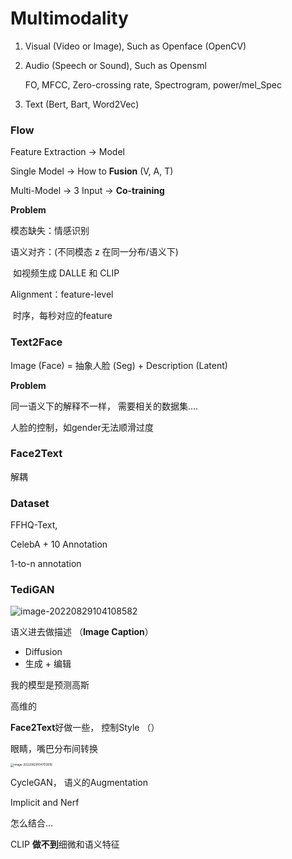 # Multimodality

1. Visual (Video or Image), Such as Openface (OpenCV) 

2. Audio (Speech or Sound), Such as Opensml

   FO, MFCC, Zero-crossing rate, Spectrogram, power/mel_Spec

3. Text (Bert, Bart, Word2Vec)

### Flow

Feature Extraction $\to$ Model

Single Model $\to$ How to **Fusion** (V, A, T)

Multi-Model $\to$ 3 Input $\to$ **Co-training**

**Problem**

模态缺失：情感识别

语义对齐：(不同模态 z 在同一分布/语义下)

​	如视频生成 DALLE 和 CLIP

Alignment：feature-level

​	时序，每秒对应的feature

### Text2Face

Image (Face) = 抽象人脸 (Seg) + Description (Latent)

**Problem**

同一语义下的解释不一样， 需要相关的数据集….

人脸的控制，如gender无法顺滑过度

### Face2Text

解耦

### Dataset

FFHQ-Text, 

CelebA + 10 Annotation

1-to-n annotation

### TediGAN

![image-20220829104108582](https://ik.imagekit.io/haochen/Typora/image-20220829104108582.png)

语义进去做描述 （**Image Caption**）

+ Diffusion
+ 生成 + 编辑

我的模型是预测高斯

高维的

**Face2Text**好做一些， 控制Style （）

眼睛，嘴巴分布间转换

<img src="https://ik.imagekit.io/haochen/Typora/image-20220829104703816.png" alt="image-20220829104703816" style="zoom:33%;" />

CycleGAN， 语义的Augmentation

Implicit and Nerf

怎么结合…

CLIP **做不到**细微和语义特征
